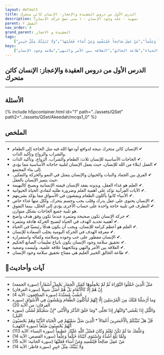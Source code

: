 ```yaml
---
layout: default
title: الدرس الأول من دروس العقيدة والإعجاز- الإنسان كائن متحرك
description: تمهيد - علة وجود الإنسان - ١ متى تصح حركة الإنسان؟
parent: الفصل ٢
nav_order: 4
grand_parent: العقيدة و الاعجاز
tags: 
    ["مَثَلُ الَّذِينَ حُمِّلُوا التَّوْرَاةَ ثُمَّ لَمْ يَحْمِلُوهَا كَمَثَلِ الْحِمَارِ يَحْمِلُ أَسْفَاراً","إِنْ هُمْ إِلَّا كَالْأَنْعَامِ بَلْ هُمْ أَضَلُّ سَبِيلاً","خُشُبٌ مُسَنَّدَةٌ","وَما أَرْسَلْنَا قَبْلَكَ مِنَ الْمُرْسَلِينَ إِلَّا إِنَّهُمْ لَيَأْكُلُونَ الطَّعَامَ وَيَمْشُونَ فِي الْأَسْوَاقِ","وَاللَّيْلِ إِذَا يَغْشَى*وَالنَّهَارِ إِذَا تَجَلَّى *وَمَا خَلَقَ الذَّكَرَ وَالْأُنْثَى *إِنَّ سَعْيَكُمْ لَشَتَّى","قُلْ هَلْ نُنَبِّئُكُمْ بِالْأَخْسَرِينَ أَعْمَالاً * الَّذِينَ ضَلَّ سَعْيُهُمْ فِي الْحَيَاةِ الدُّنْيَا وَهُمْ يَحْسَبُونَ أَنَّهُمْ يُحْسِنُونَ صُنْعاً","وَعَلَّمَكَ مَا لَمْ تَكُنْ تَعْلَمُ وَكَانَ فَضْلُ اللَّهِ عَلَيْكَ عَظِيماً","وَلَمَّا بَلَغَ أَشُدَّهُ وَاسْتَوَى آتَيْنَاهُ حُكْماً وَعِلْماً","مَنْ عَمِلَ صَالِحاً فَلِنَفْسِهِ وَمَنْ أَسَاءَ فَعَلَيْهَا","وَلَا يُنَبِّئُكَ مِثْلُ خَبِيرٍ"]
keys:
    ["الإنسان كائن متحرك","الحاجات الأساسية","العلم غذاء العقل","الهدف في الحياة","طاعة الخالق","العلاقة بين الأمر والنهي","سلامة وجود الإنسان"]
---
```

## ‏الدرس الأول من دروس العقيدة والإعجاز: الإنسان كائن متحرك
***
## الأسئلة 
{% include h5pcontainer.html id="1" path="../assets/QSet" path2="../assets/QSet/Akeedah/mcqs1_0" %}
## الملخص
***
- ‏✔ الإنسان كائن متحرك نتيجة لدوافع أودعها الله فيه مثل الحاجة إلى الطعام والشراب والزواج وتأكيد الذات. 
- ‏✔ الحاجات الأساسية للإنسان ثلاث: الطعام والشراب، الزواج، وتأكيد الذات. 
- ‏✔ العمل ابتلاء من الله للإنسان، حيث يعمل الإنسان لتلبية حاجاته الأساسية مما يؤدي إلى بناء المجتمع. 
- ‏✔ الفرق بين الجماد والنبات والحيوان والإنسان يتمثل في النمو والحركة والتفكير، حيث يتميز الإنسان بالعقل. 
- ‏✔ العلم هو غذاء العقل، وبدونه يفقد الإنسان قيمته الإنسانية ويصبح كالبهيمة. 
- ‏✔ الآيات القرآنية تؤكد على أهمية العلم وضرورة طلبه لتفادي الحياة الحيوانية. 
- ‏✔ الأنبياء كانوا يأكلون الطعام ويمشون في الأسواق مما يؤكد بشريتهم. 
- ‏✔ الإنسان يحتوي على عقل يدرك وقلب يحب وجسم يتحرك، ولكل منها غذاء خاص. 
- ‏✔ التطرف في تلبية حاجة واحدة على حساب الأخرى يؤدي إلى الخلل، بينما التفوق هو تلبية جميع الحاجات بشكل متوازن. 
- ‏✔ حركة الإنسان تكون صحيحة ومثمرة عندما تكون وفق هدف واضح. 
- ‏✔ أهمية تحديد الهدف في الحياة لتصبح الحركة هادفة ومثمرة. 
- ‏✔ العلم هو أعظم كرامة للإنسان، ويجب أن يكون هدفًا رئيسيًا في الحياة. 
- ‏✔ معرفة الهدف في الحركة اليومية يجلب السعادة للإنسان. 
- ‏✔ الإنسان مفطور على حب وجوده وسلامته وكماله واستمراره. 
- ‏✔ تحقيق سلامة وجود الإنسان يكون باتباع تعليمات الصانع الحكيم. 
- ‏✔ العلاقة بين الأمر والنهي ونتائجهما علاقة علمية، وليست وضعية. 
- ‏✔ طاعة الخالق الخبير العليم هي مفتاح تحقيق سلامة وجود الإنسان. 

## 📜آيات وأحاديث
***
- ‏مَثَلُ الَّذِينَ حُمِّلُوا التَّوْرَاةَ ثُمَّ لَمْ يَحْمِلُوهَا كَمَثَلِ الْحِمَارِ يَحْمِلُ أَسْفَاراً (سورة الجمعة)
- ‏إِنْ هُمْ إِلَّا كَالْأَنْعَامِ بَلْ هُمْ أَضَلُّ سَبِيلاً (سورة الفرقان)
- ‏خُشُبٌ مُسَنَّدَةٌ (سورة المنافقون: الآية 4)
- ‏وَما أَرْسَلْنَا قَبْلَكَ مِنَ الْمُرْسَلِينَ إِلَّا إِنَّهُمْ لَيَأْكُلُونَ الطَّعَامَ وَيَمْشُونَ فِي الْأَسْوَاقِ (سورة الفرقان: من الآية 20)
- ‏وَاللَّيْلِ إِذَا يَغْشَى*وَالنَّهَارِ إِذَا تَجَلَّى *وَمَا خَلَقَ الذَّكَرَ وَالْأُنْثَى *إِنَّ سَعْيَكُمْ لَشَتَّى (سورة الليل)
- ‏قُلْ هَلْ نُنَبِّئُكُمْ بِالْأَخْسَرِينَ أَعْمَالاً * الَّذِينَ ضَلَّ سَعْيُهُمْ فِي الْحَيَاةِ الدُّنْيَا وَهُمْ يَحْسَبُونَ أَنَّهُمْ يُحْسِنُونَ صُنْعاً (سورة الكهف)
- ‏وَعَلَّمَكَ مَا لَمْ تَكُنْ تَعْلَمُ وَكَانَ فَضْلُ اللَّهِ عَلَيْكَ عَظِيماً (سورة النساء: الآية 113)
- ‏وَلَمَّا بَلَغَ أَشُدَّهُ وَاسْتَوَى آتَيْنَاهُ حُكْماً وَعِلْماً (سورة القصص: الآية 14)
- ‏مَنْ عَمِلَ صَالِحاً فَلِنَفْسِهِ وَمَنْ أَسَاءَ فَعَلَيْهَا (سورة الجاثية: الآية 15)
- ‏وَلَا يُنَبِّئُكَ مِثْلُ خَبِيرٍ (سورة فاطر: الآية 14)

